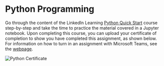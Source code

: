 # Python Programming

Go through the content of the LinkedIn Learning [Python Quick Start](https://www.linkedin.com/learning/python-quick-start/) course step-by-step and take the time to practice the material covered in a Jupyter notebook. Upon completing this course, you can upload your certificate of completion to show you have completed this assignment, as shown below. For information on how to turn in an assignment with Microsoft Teams, see the [webpage](https://support.microsoft.com/en-us/office/turn-in-an-assignment-in-microsoft-teams-e25f383a-b747-4a0b-b6d5-a2845a52092b).

![Python Certificate](../linkedFiles/python.png)
